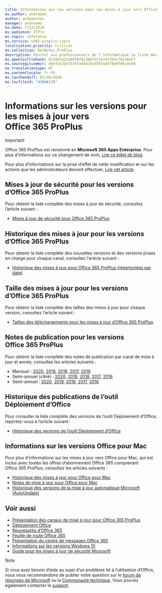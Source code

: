 ```yaml
---
title: Informations sur les versions pour les mises à jour vers Office 365 ProPlus
ms.author: andrewmo
author: andymosten
manager: andrewmo
ms.date: 7/23/2019
ms.audience: ITPro
ms.topic: reference
ms.service: o365-proplus-itpro
localization_priority: Critical
ms.collection: RelNotes_ProPlus
description: Fournit aux professionnels de l’informatique la liste des dernières versions d’Office 365 ProPlus pour chaque canal de mise à jour et des liens vers des notes de publication et l’historique des mises à jour
ms.openlocfilehash: 033ddc631a8d76f92306752fe743763cf6b18af7
ms.sourcegitcommit: ddefa52be7376fad84cbcb5554d6f9e9f06c4c60
ms.translationtype: HT
ms.contentlocale: fr-FR
ms.lasthandoff: 03/30/2020
ms.locfileid: "43046119"
---
```

# <a name="release-information-for-updates-to-office-365-proplus"></a>Informations sur les versions pour les mises à jour vers Office 365 ProPlus


> [!IMPORTANT]
> Office 365 ProPlus est renommé en **Microsoft 365 Apps Enterprise**. Pour plus d’informations sur ce changement de nom, [Lire ce billet de blog](https://go.microsoft.com/fwlink/p/?linkid=2120533). 
>
> Pour plus d’informations sur la prise d’effet de cette modification et sur les actions que les administrateurs doivent effectuer, [Lire cet article](https://go.microsoft.com/fwlink/p/?linkid=2123420).




## <a name="security-updates-for-office-365-proplus-releases"></a>Mises à jour de sécurité pour les versions d’Office 365 ProPlus

Pour obtenir la liste complète des mises à jour de sécurité, consultez l’article suivant :
 - [Mises à jour de sécurité pour Office 365 ProPlus](office365-proplus-security-updates.md)


## <a name="update-history-for-office-365-proplus-releases"></a>Historique des mises à jour pour les versions d’Office 365 ProPlus

Pour obtenir la liste complète des nouvelles versions et des versions prises en charge pour chaque canal, consultez l’article suivant :
 - [Historique des mises à jour pour Office 365 ProPlus (répertoriées par date)](update-history-office365-proplus-by-date.md)


 ## <a name="update-sizes-for-office-365-proplus-releases"></a>Taille des mises à jour pour les versions d’Office 365 ProPlus

Pour obtenir la liste complète des tailles des mises à jour pour chaque version, consultez l’article suivant :
 - [Tailles des téléchargements pour les mises à jour d’Office 365 ProPlus](download-sizes-office365-proplus-updates.md)

## <a name="release-notes-for-office-365-proplus-releases"></a>Notes de publication pour les versions Office 365 ProPlus

Pour obtenir la liste complète des notes de publication par canal de mise à jour et année, consultez les articles suivants :
 - Mensuel : [2020](monthly-channel-2020.md), [2019](monthly-channel-2019.md), [2018](monthly-channel-2018.md), [2017](monthly-channel-2017.md), [2016](monthly-channel-2016.md)
 - Semi-annuel (ciblé) : [2020](semi-annual-channel-targeted-2020.md), [2019](semi-annual-channel-targeted-2019.md), [2018](semi-annual-channel-targeted-2018.md), [2017](semi-annual-channel-targeted-2017.md), [2016](semi-annual-channel-targeted-2016.md)
 - Semi-annuel : [2020](semi-annual-channel-2020.md), [2019](semi-annual-channel-2019.md), [2018](semi-annual-channel-2018.md), [2017](semi-annual-channel-2017.md), [2016](semi-annual-channel-2016.md)

 ## <a name="release-history-for-office-deployment-tool"></a>Historique des publications de l’outil Déploiement d’Office
 Pour consulter la liste complète des versions de l’outil Déploiement d’Office, reportez-vous à l’article suivant :
 - [Historique des versions de l’outil Déploiement d’Office](ODT-release-history.md)

## <a name="office-for-mac-release-information"></a>Informations sur les versions Office pour Mac

Pour plus d’informations sur les mises à jour vers Office pour Mac, qui est inclus avec toutes les offres d’abonnement Office 365 comprenant Office 365 ProPlus, consultez les articles suivants :
 - [Historique des mises à jour pour Office pour Mac](update-history-office-for-mac.md)
 - [Notes de mise à jour pour Office pour Mac](release-notes-office-for-mac.md)
 - [Historique des versions de la mise à jour automatique Microsoft (AutoUpdate)](release-history-microsoft-autoupdate.md)


## <a name="related-topics"></a>Voir aussi

- [Présentation des canaux de mise à jour pour Office 365 ProPlus](https://docs.microsoft.com/deployoffice/overview-of-update-channels-for-office-365-proplus)
- [Déploiement Office](https://docs.microsoft.com/deployoffice/)
- [Nouveautés d’Office 365](https://support.office.com/article/95c8d81d-08ba-42c1-914f-bca4603e1426)
- [Feuille de route Office 365](https://products.office.com/business/office-365-roadmap)
- [Présentation du centre de messages Office 365](https://support.office.com/article/38fb3333-bfcc-4340-a37b-deda509c2093)
- [Informations sur les versions Windows 10](https://www.microsoft.com/itpro/windows-10/release-information)
- [Guide pour les mises à jour de sécurité Microsoft](https://portal.msrc.microsoft.com/)

> [!NOTE]
> Si vous avez besoin d’aide au sujet d’un problème lié à l’utilisation d’Office, nous vous recommandons de publier votre question sur le [forum de réponses de Microsoft](https://answers.microsoft.com/) ou la [Communauté technique](https://techcommunity.microsoft.com/). Vous pouvez également contacter le [support](https://support.microsoft.com/contactus).
